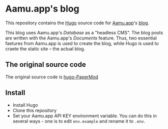 # Aamu.app's blog

This repository contains the [Hugo](https://gohugo.io/) source code for [Aamu.app](https://aamu.app/)'s [blog](https://aamu.app/blog). 

This blog uses Aamu.app's *Database* as a "headless CMS". The blog posts are written with the Aamu.app's *Documents* feature. Thus, two essential faetures from Aamu.app is used to create the blog, while Hugo is used to craete the static site – the actual blog.

## The original source code

The original source code is [hugo-PaperMod](https://github.com/adityatelange/hugo-PaperMod)

## Install

- Install Hugo
- Clone this repository
- Set your Aamu.app API KEY environment variable. You can do this in several ways - one is to edit `env.example` and rename it to `.env`. 

